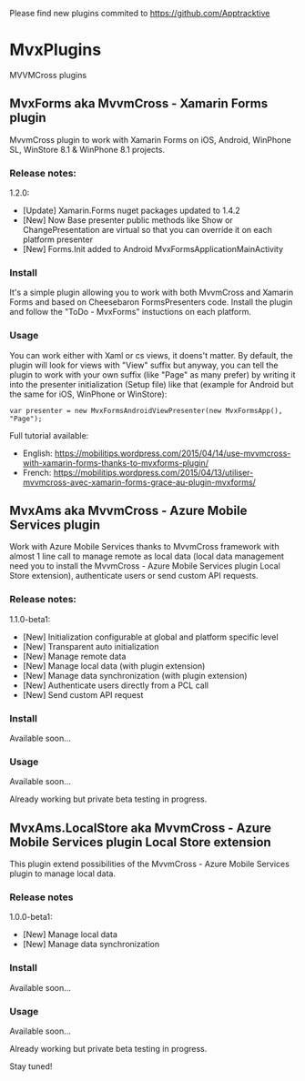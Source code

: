 Please find new plugins commited to https://github.com/Apptracktive

# MvxPlugins
MVVMCross plugins

## MvxForms aka MvvmCross - Xamarin Forms plugin

MvvmCross plugin to work with Xamarin Forms on iOS, Android, WinPhone SL, WinStore 8.1 & WinPhone 8.1 projects.

### Release notes:

1.2.0:
* [Update] Xamarin.Forms nuget packages updated to 1.4.2
* [New] Now Base presenter public methods like Show or ChangePresentation are virtual so that you can override it on each platform presenter
* [New] Forms.Init added to Android MvxFormsApplicationMainActivity

### Install

It's a simple plugin allowing you to work with both MvvmCross and Xamarin Forms and based on Cheesebaron FormsPresenters code.
Install the plugin and follow the "ToDo - MvxForms" instuctions on each platform.

### Usage

You can work either with Xaml or cs views, it doens't matter.
By default, the plugin will look for views with "View" suffix but anyway, you can tell the plugin to work with your own suffix (like "Page" as many prefer) by writing it into the presenter initialization (Setup file) like that (example for Android but the same for iOS, WinPhone or WinStore):

    var presenter = new MvxFormsAndroidViewPresenter(new MvxFormsApp(), "Page");

Full tutorial available:
* English: https://mobilitips.wordpress.com/2015/04/14/use-mvvmcross-with-xamarin-forms-thanks-to-mvxforms-plugin/
* French: https://mobilitips.wordpress.com/2015/04/13/utiliser-mvvmcross-avec-xamarin-forms-grace-au-plugin-mvxforms/


## MvxAms aka MvvmCross - Azure Mobile Services plugin

Work with Azure Mobile Services thanks to MvvmCross framework with almost 1 line call to manage remote as local data (local data management need you to install the MvvmCross - Azure Mobile Services plugin Local Store extension), authenticate users or send custom API requests.

### Release notes:

1.1.0-beta1:
* [New] Initialization configurable at global and platform specific level
* [New] Transparent auto initialization
* [New] Manage remote data
* [New] Manage local data (with plugin extension)
* [New] Manage data synchronization (with plugin extension)
* [New] Authenticate users directly from a PCL call
* [New] Send custom API request

### Install

Available soon...

### Usage

Available soon...

Already working but private beta testing in progress.


## MvxAms.LocalStore aka MvvmCross - Azure Mobile Services plugin Local Store extension

This plugin extend possibilities of the MvvmCross - Azure Mobile Services plugin to manage local data.

### Release notes

1.0.0-beta1:
* [New] Manage local data
* [New] Manage data synchronization

### Install

Available soon...

### Usage

Available soon...

Already working but private beta testing in progress.

Stay tuned!
